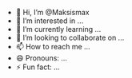 - 👋 Hi, I’m @Maksismax
- 👀 I’m interested in ...
- 🌱 I’m currently learning ...
- 💞️ I’m looking to collaborate on ...
- 📫 How to reach me ...
- 😄 Pronouns: ...
- ⚡ Fun fact: ...

<!---
Maksismax/Maksismax is a ✨ special ✨ repository because its `README.md` (this file) appears on your GitHub profile.
You can click the Preview link to take a look at your changes.
--->
